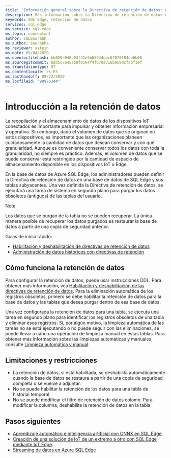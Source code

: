 ```yaml
---
title: 'Información general sobre la Directiva de retención de datos: Azure SQL Edge'
description: Más información sobre la Directiva de retención de datos en Azure SQL Edge
keywords: SQL Edge, retención de datos
services: sql-edge
ms.service: sql-edge
ms.topic: conceptual
author: SQLSourabh
ms.author: sourabha
ms.reviewer: sstein
ms.date: 09/04/2020
ms.openlocfilehash: bb059a946c03f41e5b65944eec67070f84ee6b08
ms.sourcegitcommit: bdd5c76457b0f0504f4f679a316b959dcfabf1ef
ms.translationtype: HT
ms.contentlocale: es-ES
ms.lasthandoff: 09/22/2020
ms.locfileid: "90976344"
---
```

# <a name="data-retention-overview"></a>Introducción a la retención de datos

La recopilación y el almacenamiento de datos de los dispositivos IoT conectados es importante para impulsar y obtener información empresarial y operativa. Sin embargo, dado el volumen de datos que se originan en estos dispositivos, es importante que las organizaciones planeen cuidadosamente la cantidad de datos que desean conservar y con qué granularidad. Aunque es conveniente conservar todos los datos con toda la granularidad, no siempre es práctico. Además, el volumen de datos que se puede conservar está restringido por la cantidad de espacio de almacenamiento disponible en los dispositivos IoT o Edge. 

En la base de datos de Azure SQL Edge, los administradores pueden definir la Directiva de retención de datos en una base de datos de SQL Edge y sus tablas subyacentes. Una vez definida la Directiva de retención de datos, se ejecutará una tarea de sistema en segundo plano para purgar los datos obsoletos (antiguos) de las tablas del usuario. 

> [!Note]
> Los datos que se purgan de la tabla no se pueden recuperar. La única manera posible de recuperar los datos purgados es restaurar la base de datos a partir de una copia de seguridad anterior.

Guías de inicio rápido:

- [Habilitación y deshabilitación de directivas de retención de datos](data-retention-enable-disable.md)
- [Administración de datos históricos con directivas de retención](data-retention-cleanup.md)

## <a name="how-data-retention-works"></a>Cómo funciona la retención de datos

Para configurar la retención de datos, puede usar instrucciones DDL. Para obtener más información, vea [Habilitación y deshabilitación de las directivas de retención de datos](data-retention-enable-disable.md). Para la eliminación automática de los registros obsoletos, primero se debe habilitar la retención de datos para la base de datos y las tablas que desea purgar dentro de esa base de datos. 

Una vez configurada la retención de datos para una tabla, se ejecuta una tarea en segundo plano para identificar los registros obsoletos de una tabla y eliminar esos registros. Si, por algún motivo, la limpieza automática de las tareas no se está ejecutando o no puede seguir con las eliminaciones, se puede llevar a cabo una operación de limpieza manual en estas tablas. Para obtener más información sobre las limpiezas automáticas y manuales, consulte [Limpieza automática y manual](data-retention-cleanup.md).

## <a name="limitations-and-restrictions"></a>Limitaciones y restricciones

- La retención de datos, si está habilitada, se deshabilita automáticamente cuando la base de datos se restaura a partir de una copia de seguridad completa o se vuelve a adjuntar. 
- No se puede habilitar la retención de los datos para una tabla de historial temporal
- No se puede modificar el filtro de retención de datos colomn. Para modificar la columna, deshabilite la retención de datos en la tabla.  

## <a name="next-steps"></a>Pasos siguientes

- [Aprendizaje automático e inteligencia artificial con ONNX en SQL Edge](onnx-overview.md).
- [Creación de una solución de IoT de un extremo a otro con SQL Edge mediante IoT Edge](tutorial-deploy-azure-resources.md).
- [Streaming de datos en Azure SQL Edge](stream-data.md)
